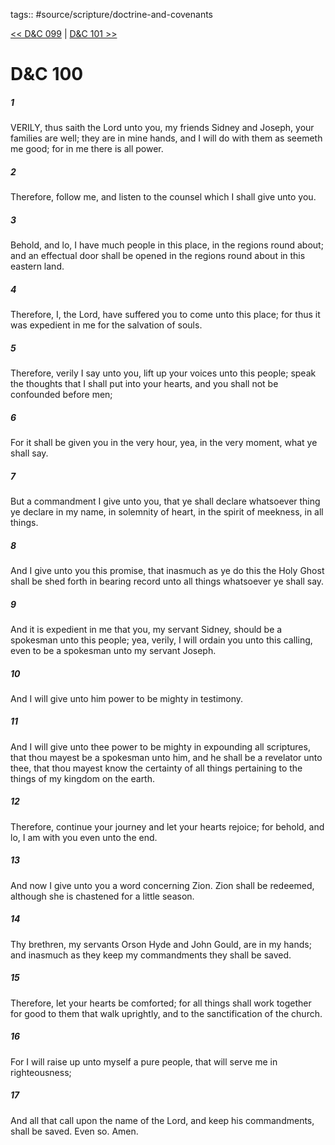 tags:: #source/scripture/doctrine-and-covenants

[<< D&C 099](doctrine-and-covenants/D&C_099.md) | [D&C 101 >>](doctrine-and-covenants/D&C_101.md)

# D&C 100

##### 1

VERILY, thus saith the Lord unto you, my friends Sidney and Joseph, your families are well; they are in mine hands, and I will do with them as seemeth me good; for in me there is all power.

##### 2

Therefore, follow me, and listen to the counsel which I shall give unto you.

##### 3

Behold, and lo, I have much people in this place, in the regions round about; and an effectual door shall be opened in the regions round about in this eastern land.

##### 4

Therefore, I, the Lord, have suffered you to come unto this place; for thus it was expedient in me for the salvation of souls.

##### 5

Therefore, verily I say unto you, lift up your voices unto this people; speak the thoughts that I shall put into your hearts, and you shall not be confounded before men;

##### 6

For it shall be given you in the very hour, yea, in the very moment, what ye shall say.

##### 7

But a commandment I give unto you, that ye shall declare whatsoever thing ye declare in my name, in solemnity of heart, in the spirit of meekness, in all things.

##### 8

And I give unto you this promise, that inasmuch as ye do this the Holy Ghost shall be shed forth in bearing record unto all things whatsoever ye shall say.

##### 9

And it is expedient in me that you, my servant Sidney, should be a spokesman unto this people; yea, verily, I will ordain you unto this calling, even to be a spokesman unto my servant Joseph.

##### 10

And I will give unto him power to be mighty in testimony.

##### 11

And I will give unto thee power to be mighty in expounding all scriptures, that thou mayest be a spokesman unto him, and he shall be a revelator unto thee, that thou mayest know the certainty of all things pertaining to the things of my kingdom on the earth.

##### 12

Therefore, continue your journey and let your hearts rejoice; for behold, and lo, I am with you even unto the end.

##### 13

And now I give unto you a word concerning Zion. Zion shall be redeemed, although she is chastened for a little season.

##### 14

Thy brethren, my servants Orson Hyde and John Gould, are in my hands; and inasmuch as they keep my commandments they shall be saved.

##### 15

Therefore, let your hearts be comforted; for all things shall work together for good to them that walk uprightly, and to the sanctification of the church.

##### 16

For I will raise up unto myself a pure people, that will serve me in righteousness;

##### 17

And all that call upon the name of the Lord, and keep his commandments, shall be saved. Even so. Amen.
